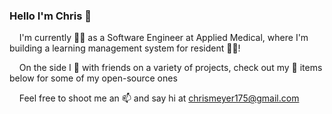 ### Hello I'm Chris 👋
&nbsp;&nbsp;&nbsp;&nbsp;I'm currently 👨‍💻 as a Software Engineer at Applied Medical, where I'm building a learning management system for resident 🧑‍⚕️!

&nbsp;&nbsp;&nbsp;&nbsp;On the side I 👯 with friends on a variety of projects, check out my 📌 items below for some of my open-source ones

&nbsp;&nbsp;&nbsp;&nbsp;Feel free to shoot me an 📫 and say hi at [chrismeyer175@gmail.com](mailto:chrismeyer175@gmail.com)
<!--
**ChrisMeyer7088/ChrisMeyer7088** is a ✨ _special_ ✨ repository because its `README.md` (this file) appears on your GitHub profile.


- 🔭 I’m currently working on ...
- 🌱 I’m currently learning ...
- 👯 I’m looking to collaborate on ...
- 🤔 I’m looking for help with ...
- 💬 Ask me about ...
- 📫 How to reach me: ...
- 😄 Pronouns: ...
- ⚡ Fun fact: ...
-->
